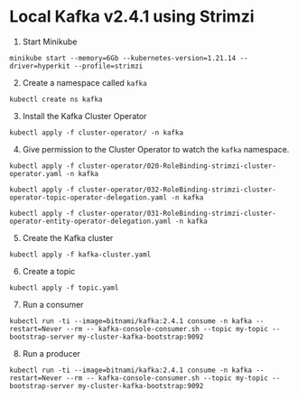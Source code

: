 # Local Kafka v2.4.1 using Strimzi

1. Start Minikube
```
minikube start --memory=6Gb --kubernetes-version=1.21.14 --driver=hyperkit --profile=strimzi
```

2. Create a namespace called `kafka`
```
kubectl create ns kafka
```

3. Install the Kafka Cluster Operator
```
kubectl apply -f cluster-operator/ -n kafka
```

4. Give permission to the Cluster Operator to watch the `kafka` namespace.
```
kubectl apply -f cluster-operator/020-RoleBinding-strimzi-cluster-operator.yaml -n kafka

kubectl apply -f cluster-operator/032-RoleBinding-strimzi-cluster-operator-topic-operator-delegation.yaml -n kafka

kubectl apply -f cluster-operator/031-RoleBinding-strimzi-cluster-operator-entity-operator-delegation.yaml -n kafka
```

5. Create the Kafka cluster
```
kubectl apply -f kafka-cluster.yaml
```

6. Create a topic
```
kubectl apply -f topic.yaml
```

7. Run a consumer
```
kubectl run -ti --image=bitnami/kafka:2.4.1 consume -n kafka --restart=Never --rm -- kafka-console-consumer.sh --topic my-topic --bootstrap-server my-cluster-kafka-bootstrap:9092
```

8. Run a producer
```
kubectl run -ti --image=bitnami/kafka:2.4.1 consume -n kafka --restart=Never --rm -- kafka-console-consumer.sh --topic my-topic --bootstrap-server my-cluster-kafka-bootstrap:9092
```



